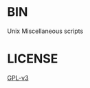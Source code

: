 # BIN
Unix Miscellaneous scripts

# LICENSE

[GPL-v3](https://www.gnu.org/licenses/gpl-3.0.en.html)

